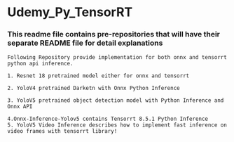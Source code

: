 # Udemy_Py_TensorRT

### This readme file contains pre-repositories that will have their separate README file for detail explanations

```
Following Repository provide implementation for both onnx and tensorrt python api inference.

1. Resnet 18 pretrained model either for onnx and tensorrt

2. YoloV4 pretrained Darketn with Onnx Python Inference

3. YoloV5 pretrained object detection model with Python Inference and Onnx API

4.Onnx-Inference-Yolov5 contains Tensorrt 8.5.1 Python Inference 
5. YoloV5 Video Inference describes how to implement fast inference on video frames with tensorrt library! 
```

